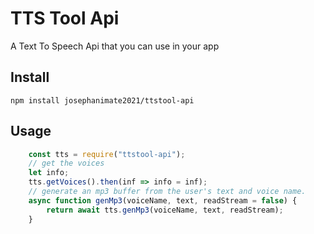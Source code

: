 # TTS Tool Api

A Text To Speech Api that you can use in your app

## Install

    npm install josephanimate2021/ttstool-api

## Usage

```js
    const tts = require("ttstool-api");
    // get the voices
    let info;
    tts.getVoices().then(inf => info = inf);
    // generate an mp3 buffer from the user's text and voice name.
    async function genMp3(voiceName, text, readStream = false) {
        return await tts.genMp3(voiceName, text, readStream);
    }
```

